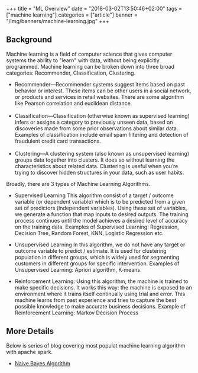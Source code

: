 +++
title = "ML Overview"
date = "2018-03-02T13:50:46+02:00"
tags = ["machine learning"]
categories = ["article"]
banner = "/img/banners/machine-learning.jpg"
+++
## Background
Machine learning is a field of computer science that gives computer systems the ability to "learn" with data, without being explicitly programmed. Machine learning can be broken down into three broad categories: Recommender, Classification, Clustering.

* Recommender—Recommender systems suggest items based on past behavior or interest. These items can be other users in a social network, or products and services in retail websites. There are some algorithm like Pearson correlation and euclidean distance.</li><br>
* Classification—Classification (otherwise known as supervised learning) infers or assigns a category to previously unseen data, based on discoveries made from some prior observations about similar data. Examples of classification include email spam filtering and detection of fraudulent credit card transactions.</li><br>
* Clustering—A clustering system (also known as unsupervised learning) groups data together into clusters. It does so without learning the characteristics about related data. Clustering is useful when you’re trying to discover hidden structures in your data, such as user habits.</li>

Broadly, there are 3 types of Machine Learning Algorithms..

* Supervised Learning
This algorithm consist of a target / outcome variable (or dependent variable) which is to be predicted from a given set of predictors (independent variables). Using these set of variables, we generate a function that map inputs to desired outputs. The training process continues until the model achieves a desired level of accuracy on the training data. Examples of Supervised Learning: Regression, Decision Tree, Random Forest, KNN, Logistic Regression etc.

* Unsupervised Learning
In this algorithm, we do not have any target or outcome variable to predict / estimate.  It is used for clustering population in different groups, which is widely used for segmenting customers in different groups for specific intervention. Examples of Unsupervised Learning: Apriori algorithm, K-means.

* Reinforcement Learning:
Using this algorithm, the machine is trained to make specific decisions. It works this way: the machine is exposed to an environment where it trains itself continually using trial and error. This machine learns from past experience and tries to capture the best possible knowledge to make accurate business decisions. Example of Reinforcement Learning: Markov Decision Process

## More Details
Below is series of blog covering most populat machine learning algorithm with apache spark.

* [Naive Bayes Algorithm](https://datafibers-community.github.io/blog/2018/02/10/2018-03-10-ml-naive-bayes/)